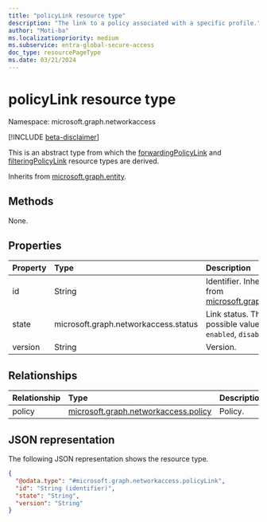 ```yaml
---
title: "policyLink resource type"
description: "The link to a policy associated with a specific profile."
author: "Moti-ba"
ms.localizationpriority: medium
ms.subservice: entra-global-secure-access
doc_type: resourcePageType
ms.date: 03/21/2024
---
```


# policyLink resource type

Namespace: microsoft.graph.networkaccess

[!INCLUDE [beta-disclaimer](../../includes/beta-disclaimer.md)]

This is an abstract type from which the [forwardingPolicyLink](../resources/networkaccess-forwardingpolicylink.md) and [filteringPolicyLink](../resources/networkaccess-filteringpolicylink.md) resource types are derived.


Inherits from [microsoft.graph.entity](../resources/entity.md).

## Methods
None.

## Properties
|Property|Type|Description|
|:---|:---|:---|
|id|String|Identifier. Inherited from [microsoft.graph.entity](../resources/entity.md).|
|state|microsoft.graph.networkaccess.status|Link status. The possible values are: `enabled`, `disabled`.|
|version|String|Version.|

## Relationships
|Relationship|Type|Description|
|:---|:---|:---|
|policy|[microsoft.graph.networkaccess.policy](../resources/networkaccess-policy.md)|Policy. |

## JSON representation
The following JSON representation shows the resource type.
<!-- {
  "blockType": "resource",
  "keyProperty": "id",
  "@odata.type": "microsoft.graph.networkaccess.policyLink",
  "baseType": "microsoft.graph.entity",
  "openType": false
}
-->
``` json
{
  "@odata.type": "#microsoft.graph.networkaccess.policyLink",
  "id": "String (identifier)",
  "state": "String",
  "version": "String"
}
```


